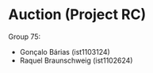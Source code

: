 # Auction (Project RC)

Group 75:

- Gonçalo Bárias (ist1103124)
- Raquel Braunschweig (ist1102624)
